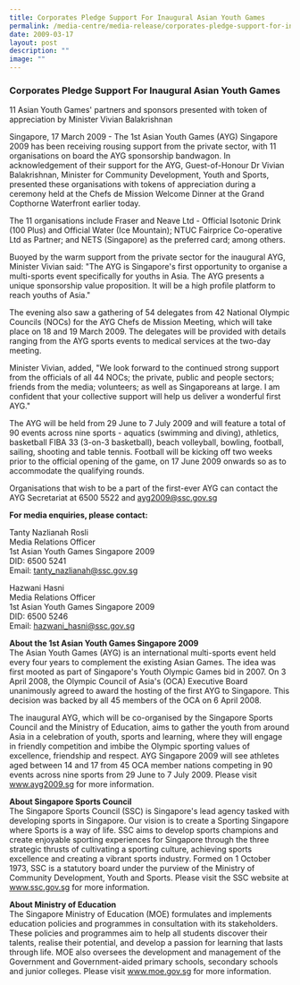 ```yaml
---
title: Corporates Pledge Support For Inaugural Asian Youth Games
permalink: /media-centre/media-release/corporates-pledge-support-for-inaugural-asian-youth-games/
date: 2009-03-17
layout: post
description: ""
image: ""
---
```

### **Corporates Pledge Support For Inaugural Asian Youth Games**

11 Asian Youth Games' partners and sponsors presented with token of appreciation by Minister Vivian Balakrishnan

Singapore, 17 March 2009 - The 1st Asian Youth Games (AYG) Singapore 2009 has been receiving rousing support from the private sector, with 11 organisations on board the AYG sponsorship bandwagon. In acknowledgement of their support for the AYG, Guest-of-Honour Dr Vivian Balakrishnan, Minister for Community Development, Youth and Sports, presented these organisations with tokens of appreciation during a ceremony held at the Chefs de Mission Welcome Dinner at the Grand Copthorne Waterfront earlier today.

The 11 organisations include Fraser and Neave Ltd - Official Isotonic Drink (100 Plus) and Official Water (Ice Mountain); NTUC Fairprice Co-operative Ltd as Partner; and NETS (Singapore) as the preferred card; among others.

Buoyed by the warm support from the private sector for the inaugural AYG, Minister Vivian said: "The AYG is Singapore's first opportunity to organise a multi-sports event specifically for youths in Asia. The AYG presents a unique sponsorship value proposition. It will be a high profile platform to reach youths of Asia."

The evening also saw a gathering of 54 delegates from 42 National Olympic Councils (NOCs) for the AYG Chefs de Mission Meeting, which will take place on 18 and 19 March 2009. The delegates will be provided with details ranging from the AYG sports events to medical services at the two-day meeting.

Minister Vivian, added, "We look forward to the continued strong support from the officials of all 44 NOCs; the private, public and people sectors; friends from the media; volunteers; as well as Singaporeans at large. I am confident that your collective support will help us deliver a wonderful first AYG."

The AYG will be held from 29 June to 7 July 2009 and will feature a total of 90 events across nine sports - aquatics (swimming and diving), athletics, basketball FIBA 33 (3-on-3 basketball), beach volleyball, bowling, football, sailing, shooting and table tennis. Football will be kicking off two weeks prior to the official opening of the game, on 17 June 2009 onwards so as to accommodate the qualifying rounds.

Organisations that wish to be a part of the first-ever AYG can contact the AYG Secretariat at 6500 5522 and ayg2009@ssc.gov.sg


**For media enquiries, please contact:**

Tanty Nazlianah Rosli
<br>
Media Relations Officer
<br>
1st Asian Youth Games Singapore 2009
<br>
DID: 6500 5241
<br>
Email: tanty_nazlianah@ssc.gov.sg

Hazwani Hasni
<br>
Media Relations Officer
<br>
1st Asian Youth Games Singapore 2009
<br>
DID: 6500 5246
<br>
Email: hazwani_hasni@ssc.gov.sg



**About the 1st Asian Youth Games Singapore 2009**
<br>
The Asian Youth Games (AYG) is an international multi-sports event held every four years to complement the existing Asian Games. The idea was first mooted as part of Singapore's Youth Olympic Games bid in 2007. On 3 April 2008, the Olympic Council of Asia's (OCA) Executive Board unanimously agreed to award the hosting of the first AYG to Singapore. This decision was backed by all 45 members of the OCA on 6 April 2008.

The inaugural AYG, which will be co-organised by the Singapore Sports Council and the Ministry of Education, aims to gather the youth from around Asia in a celebration of youth, sports and learning, where they will engage in friendly competition and imbibe the Olympic sporting values of excellence, friendship and respect. AYG Singapore 2009 will see athletes aged between 14 and 17 from 45 OCA member nations competing in 90 events across nine sports from 29 June to 7 July 2009. Please visit www.ayg2009.sg for more information.

**About Singapore Sports Council**
<br>
The Singapore Sports Council (SSC) is Singapore's lead agency tasked with developing sports in Singapore. Our vision is to create a Sporting Singapore where Sports is a way of life. SSC aims to develop sports champions and create enjoyable sporting experiences for Singapore through the three strategic thrusts of cultivating a sporting culture, achieving sports excellence and creating a vibrant sports industry. Formed on 1 October 1973, SSC is a statutory board under the purview of the Ministry of Community Development, Youth and Sports. Please visit the SSC website at www.ssc.gov.sg for more information.

**About Ministry of Education**
<br>
The Singapore Ministry of Education (MOE) formulates and implements education policies and programmes in consultation with its stakeholders. These policies and programmes aim to help all students discover their talents, realise their potential, and develop a passion for learning that lasts through life. MOE also oversees the development and management of the Government and Government-aided primary schools, secondary schools and junior colleges. Please visit www.moe.gov.sg for more information.
